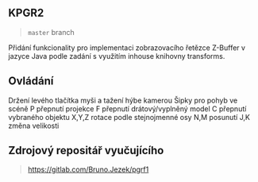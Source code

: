 
## KPGR2
> `master` branch 

Přidání funkcionality pro implementaci zobrazovacího řetězce Z-Buffer v jazyce Java podle zadání s využitím inhouse knihovny transforms.

## Ovládání

 Držení levého tlačítka myši  a tažení hýbe kamerou
 Šipky pro pohyb ve scéně
 P přepnutí projekce
 F přepnutí drátový/vyplněný model
 C přepnutí vybraného objektu
 X,Y,Z rotace podle stejnojmenné osy
 N,M posunutí
 J,K změna velikosti
 
 


## Zdrojový repositář vyučujícího

> https://gitlab.com/Bruno.Jezek/pgrf1
